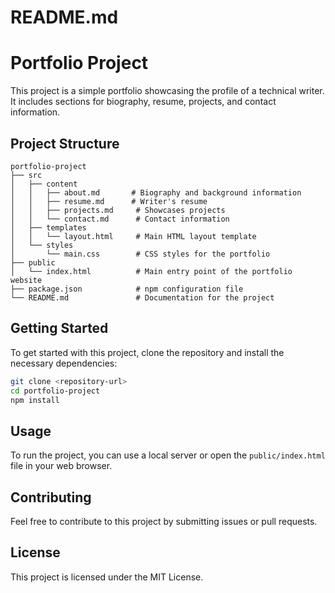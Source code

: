 # README.md

# Portfolio Project

This project is a simple portfolio showcasing the profile of a technical writer. It includes sections for biography, resume, projects, and contact information.

## Project Structure

```
portfolio-project
├── src
│   ├── content
│   │   ├── about.md       # Biography and background information
│   │   ├── resume.md      # Writer's resume
│   │   ├── projects.md     # Showcases projects
│   │   └── contact.md      # Contact information
│   ├── templates
│   │   └── layout.html     # Main HTML layout template
│   └── styles
│       └── main.css        # CSS styles for the portfolio
├── public
│   └── index.html          # Main entry point of the portfolio website
├── package.json            # npm configuration file
└── README.md               # Documentation for the project
```

## Getting Started

To get started with this project, clone the repository and install the necessary dependencies:

```bash
git clone <repository-url>
cd portfolio-project
npm install
```

## Usage

To run the project, you can use a local server or open the `public/index.html` file in your web browser.

## Contributing

Feel free to contribute to this project by submitting issues or pull requests. 

## License

This project is licensed under the MIT License.